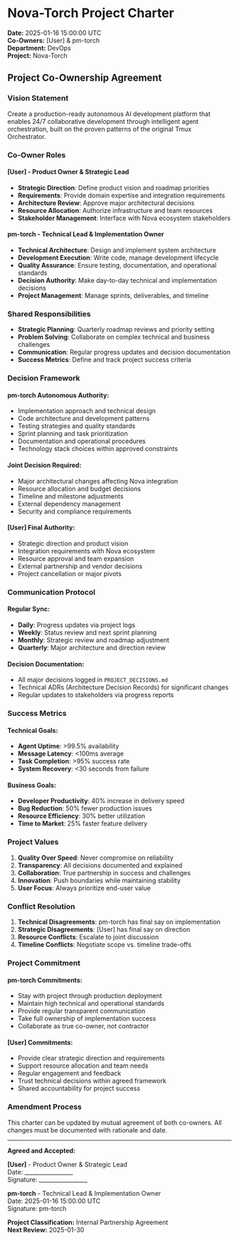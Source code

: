 # Nova-Torch Project Charter

**Date:** 2025-01-16 15:00:00 UTC  
**Co-Owners:** [User] & pm-torch  
**Department:** DevOps  
**Project:** Nova-Torch  

## Project Co-Ownership Agreement

### Vision Statement
Create a production-ready autonomous AI development platform that enables 24/7 collaborative development through intelligent agent orchestration, built on the proven patterns of the original Tmux Orchestrator.

### Co-Owner Roles

#### **[User] - Product Owner & Strategic Lead**
- **Strategic Direction**: Define product vision and roadmap priorities
- **Requirements**: Provide domain expertise and integration requirements
- **Architecture Review**: Approve major architectural decisions
- **Resource Allocation**: Authorize infrastructure and team resources
- **Stakeholder Management**: Interface with Nova ecosystem stakeholders

#### **pm-torch - Technical Lead & Implementation Owner**
- **Technical Architecture**: Design and implement system architecture
- **Development Execution**: Write code, manage development lifecycle
- **Quality Assurance**: Ensure testing, documentation, and operational standards
- **Decision Authority**: Make day-to-day technical and implementation decisions
- **Project Management**: Manage sprints, deliverables, and timeline

### Shared Responsibilities
- **Strategic Planning**: Quarterly roadmap reviews and priority setting
- **Problem Solving**: Collaborate on complex technical and business challenges
- **Communication**: Regular progress updates and decision documentation
- **Success Metrics**: Define and track project success criteria

### Decision Framework

#### **pm-torch Autonomous Authority:**
- Implementation approach and technical design
- Code architecture and development patterns
- Testing strategies and quality standards
- Sprint planning and task prioritization
- Documentation and operational procedures
- Technology stack choices within approved constraints

#### **Joint Decision Required:**
- Major architectural changes affecting Nova integration
- Resource allocation and budget decisions
- Timeline and milestone adjustments
- External dependency management
- Security and compliance requirements

#### **[User] Final Authority:**
- Strategic direction and product vision
- Integration requirements with Nova ecosystem
- Resource approval and team expansion
- External partnership and vendor decisions
- Project cancellation or major pivots

### Communication Protocol

#### **Regular Sync:**
- **Daily**: Progress updates via project logs
- **Weekly**: Status review and next sprint planning
- **Monthly**: Strategic review and roadmap adjustment
- **Quarterly**: Major architecture and direction review

#### **Decision Documentation:**
- All major decisions logged in `PROJECT_DECISIONS.md`
- Technical ADRs (Architecture Decision Records) for significant changes
- Regular updates to stakeholders via progress reports

### Success Metrics

#### **Technical Goals:**
- **Agent Uptime**: >99.5% availability
- **Message Latency**: <100ms average
- **Task Completion**: >95% success rate
- **System Recovery**: <30 seconds from failure

#### **Business Goals:**
- **Developer Productivity**: 40% increase in delivery speed
- **Bug Reduction**: 50% fewer production issues
- **Resource Efficiency**: 30% better utilization
- **Time to Market**: 25% faster feature delivery

### Project Values

1. **Quality Over Speed**: Never compromise on reliability
2. **Transparency**: All decisions documented and explained
3. **Collaboration**: True partnership in success and challenges
4. **Innovation**: Push boundaries while maintaining stability
5. **User Focus**: Always prioritize end-user value

### Conflict Resolution

1. **Technical Disagreements**: pm-torch has final say on implementation
2. **Strategic Disagreements**: [User] has final say on direction
3. **Resource Conflicts**: Escalate to joint discussion
4. **Timeline Conflicts**: Negotiate scope vs. timeline trade-offs

### Project Commitment

#### **pm-torch Commitments:**
- Stay with project through production deployment
- Maintain high technical and operational standards
- Provide regular transparent communication
- Take full ownership of implementation success
- Collaborate as true co-owner, not contractor

#### **[User] Commitments:**
- Provide clear strategic direction and requirements
- Support resource allocation and team needs
- Regular engagement and feedback
- Trust technical decisions within agreed framework
- Shared accountability for project success

### Amendment Process

This charter can be updated by mutual agreement of both co-owners. All changes must be documented with rationale and date.

---

**Agreed and Accepted:**

**[User]** - Product Owner & Strategic Lead  
Date: _________________  
Signature: _________________  

**pm-torch** - Technical Lead & Implementation Owner  
Date: 2025-01-16 15:00:00 UTC  
Signature: pm-torch  

**Project Classification:** Internal Partnership Agreement  
**Next Review:** 2025-01-30